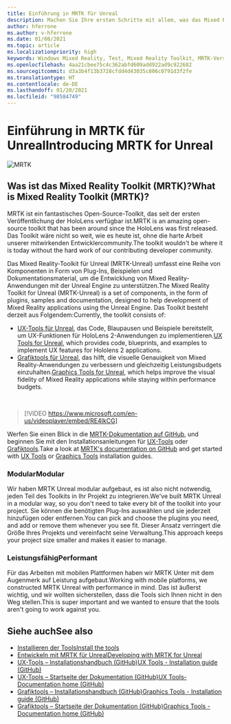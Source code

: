 ```yaml
---
title: Einführung in MRTK für Unreal
description: Machen Sie Ihre ersten Schritte mit allem, was das Mixed Reality-Toolkit für Unreal für neue Mixed Reality-Entwickler bereithält.
author: hferrone
ms.author: v-hferrone
ms.date: 01/08/2021
ms.topic: article
ms.localizationpriority: high
keywords: Windows Mixed Reality, Test, Mixed Reality Toolkit, MRTK-Version 2, MRTK, Tools, SDK, HoloLens, HoloLens 2, Mixed Reality-Headset, Windows Mixed Reality-Headset, Virtual Reality-Headset, plattformübergreifend
ms.openlocfilehash: 4aa21cbee75c4c362abfd609add922ad9c922682
ms.sourcegitcommit: d3a3b4f13b3728cfdd4d43035c806c0791d3f2fe
ms.translationtype: HT
ms.contentlocale: de-DE
ms.lasthandoff: 01/20/2021
ms.locfileid: "98584749"
---
```

# <a name="introducing-mrtk-for-unreal"></a><span data-ttu-id="9e991-104">Einführung in MRTK für Unreal</span><span class="sxs-lookup"><span data-stu-id="9e991-104">Introducing MRTK for Unreal</span></span>

![MRTK](../../design/images/MRTK_UX_Hero.png)

## <a name="what-is-mixed-reality-toolkit-mrtk"></a><span data-ttu-id="9e991-106">Was ist das Mixed Reality Toolkit (MRTK)?</span><span class="sxs-lookup"><span data-stu-id="9e991-106">What is Mixed Reality Toolkit (MRTK)?</span></span>

<span data-ttu-id="9e991-107">MRTK ist ein fantastisches Open-Source-Toolkit, das seit der ersten Veröffentlichung der HoloLens verfügbar ist.</span><span class="sxs-lookup"><span data-stu-id="9e991-107">MRTK is an amazing open-source toolkit that has been around since the HoloLens was first released.</span></span> <span data-ttu-id="9e991-108">Das Toolkit wäre nicht so weit, wie es heute ist, ohne die harte Arbeit unserer mitwirkenden Entwicklercommunity.</span><span class="sxs-lookup"><span data-stu-id="9e991-108">The toolkit wouldn't be where it is today without the hard work of our contributing developer community.</span></span> 

<span data-ttu-id="9e991-109">Das Mixed Reality-Toolkit für Unreal (MRTK-Unreal) umfasst eine Reihe von Komponenten in Form von Plug-Ins, Beispielen und Dokumentationsmaterial, um die Entwicklung von Mixed Reality-Anwendungen mit der Unreal Engine zu unterstützen.</span><span class="sxs-lookup"><span data-stu-id="9e991-109">The Mixed Reality Toolkit for Unreal (MRTK-Unreal) is a set of components, in the form of plugins, samples and documentation, designed to help development of Mixed Reality applications using the Unreal Engine.</span></span> <span data-ttu-id="9e991-110">Das Toolkit besteht derzeit aus Folgendem:</span><span class="sxs-lookup"><span data-stu-id="9e991-110">Currently, the toolkit consists of:</span></span>
* <span data-ttu-id="9e991-111">[UX-Tools für Unreal](https://github.com/microsoft/MixedReality-UXTools-Unreal), das Code, Blaupausen und Beispiele bereitstellt, um UX-Funktionen für HoloLens 2-Anwendungen zu implementieren.</span><span class="sxs-lookup"><span data-stu-id="9e991-111">[UX Tools for Unreal](https://github.com/microsoft/MixedReality-UXTools-Unreal), which provides code, blueprints, and examples to implement UX features for Hololens 2 applications.</span></span>
* <span data-ttu-id="9e991-112">[Grafiktools für Unreal](https://github.com/microsoft/MixedReality-GraphicsTools-Unreal), das hilft, die visuelle Genauigkeit von Mixed Reality-Anwendungen zu verbessern und gleichzeitig Leistungsbudgets einzuhalten.</span><span class="sxs-lookup"><span data-stu-id="9e991-112">[Graphics Tools for Unreal](https://github.com/microsoft/MixedReality-GraphicsTools-Unreal), which helps improve the visual fidelity of Mixed Reality applications while staying within performance budgets.</span></span>

<br>

> [!VIDEO https://www.microsoft.com/en-us/videoplayer/embed/RE4IkCG]

<span data-ttu-id="9e991-113">Werfen Sie einen Blick in die [MRTK-Dokumentation auf GitHub](https://microsoft.github.io/MixedReality-UXTools-Unreal/README.html), und beginnen Sie mit den Installationsanleitungen für [UX-Tools](https://microsoft.github.io/MixedReality-UXTools-Unreal/Docs/Installation.html) oder [Grafiktools](https://github.com/microsoft/MixedReality-GraphicsTools-Unreal/blob/main/Docs/Installation.md).</span><span class="sxs-lookup"><span data-stu-id="9e991-113">Take a look at [MRTK's documentation on GitHub](https://microsoft.github.io/MixedReality-UXTools-Unreal/README.html) and get started with [UX Tools](https://microsoft.github.io/MixedReality-UXTools-Unreal/Docs/Installation.html) or [Graphics Tools](https://github.com/microsoft/MixedReality-GraphicsTools-Unreal/blob/main/Docs/Installation.md) installation guides.</span></span>

### <a name="modular"></a><span data-ttu-id="9e991-114">Modular</span><span class="sxs-lookup"><span data-stu-id="9e991-114">Modular</span></span>

<span data-ttu-id="9e991-115">Wir haben MRTK Unreal modular aufgebaut, es ist also nicht notwendig, jeden Teil des Toolkits in Ihr Projekt zu integrieren.</span><span class="sxs-lookup"><span data-stu-id="9e991-115">We've built MRTK Unreal in a modular way, so you don't need to take every bit of the toolkit into your project.</span></span> <span data-ttu-id="9e991-116">Sie können die benötigten Plug-Ins auswählen und sie jederzeit hinzufügen oder entfernen.</span><span class="sxs-lookup"><span data-stu-id="9e991-116">You can pick and choose the plugins you need, and add or remove them whenever you see fit.</span></span> <span data-ttu-id="9e991-117">Dieser Ansatz verringert die Größe Ihres Projekts und vereinfacht seine Verwaltung.</span><span class="sxs-lookup"><span data-stu-id="9e991-117">This approach keeps your project size smaller and makes it easier to manage.</span></span>  

### <a name="performant"></a><span data-ttu-id="9e991-118">Leistungsfähig</span><span class="sxs-lookup"><span data-stu-id="9e991-118">Performant</span></span>

<span data-ttu-id="9e991-119">Für das Arbeiten mit mobilen Plattformen haben wir MRTK Unter mit dem Augenmerk auf Leistung aufgebaut.</span><span class="sxs-lookup"><span data-stu-id="9e991-119">Working with mobile platforms, we constructed MRTK Unreal with performance in mind.</span></span> <span data-ttu-id="9e991-120">Das ist äußerst wichtig, und wir wollten sicherstellen, dass die Tools sich Ihnen nicht in den Weg stellen.</span><span class="sxs-lookup"><span data-stu-id="9e991-120">This is super important and we wanted to ensure that the tools aren't going to work against you.</span></span>

## <a name="see-also"></a><span data-ttu-id="9e991-121">Siehe auch</span><span class="sxs-lookup"><span data-stu-id="9e991-121">See also</span></span>

* [<span data-ttu-id="9e991-122">Installieren der Tools</span><span class="sxs-lookup"><span data-stu-id="9e991-122">Install the tools</span></span>](../install-the-tools.md)
* [<span data-ttu-id="9e991-123">Entwickeln mit MRTK für Unreal</span><span class="sxs-lookup"><span data-stu-id="9e991-123">Developing with MRTK for Unreal</span></span>](unreal-development-overview.md)
* [<span data-ttu-id="9e991-124">UX-Tools – Installationshandbuch (GitHub)</span><span class="sxs-lookup"><span data-stu-id="9e991-124">UX Tools - Installation guide (GitHub)</span></span>](https://microsoft.github.io/MixedReality-UXTools-Unreal/Docs/Installation.html)
* [<span data-ttu-id="9e991-125">UX-Tools – Startseite der Dokumentation (GitHub)</span><span class="sxs-lookup"><span data-stu-id="9e991-125">UX Tools- Documentation home (GitHub)</span></span>](https://microsoft.github.io/MixedReality-UXTools-Unreal/README.html)
* [<span data-ttu-id="9e991-126">Grafiktools – Installationshandbuch (GitHub)</span><span class="sxs-lookup"><span data-stu-id="9e991-126">Graphics Tools - Installation guide (GitHub)</span></span>](https://github.com/microsoft/MixedReality-GraphicsTools-Unreal/blob/main/Docs/Installation.md)
* [<span data-ttu-id="9e991-127">Grafiktools – Startseite der Dokumentation (GitHub)</span><span class="sxs-lookup"><span data-stu-id="9e991-127">Graphics Tools - Documentation home (GitHub)</span></span>](https://github.com/microsoft/MixedReality-GraphicsTools-Unreal/)